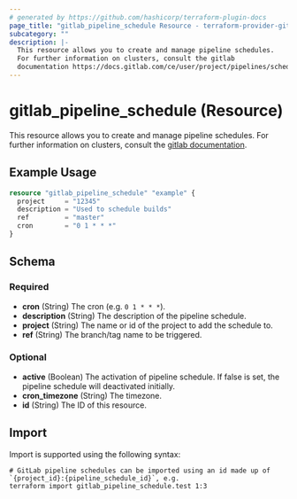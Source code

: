 ```yaml
---
# generated by https://github.com/hashicorp/terraform-plugin-docs
page_title: "gitlab_pipeline_schedule Resource - terraform-provider-gitlab"
subcategory: ""
description: |-
  This resource allows you to create and manage pipeline schedules.
  For further information on clusters, consult the gitlab
  documentation https://docs.gitlab.com/ce/user/project/pipelines/schedules.html.
---
```


# gitlab_pipeline_schedule (Resource)

This resource allows you to create and manage pipeline schedules.
For further information on clusters, consult the [gitlab
documentation](https://docs.gitlab.com/ce/user/project/pipelines/schedules.html).

## Example Usage

```terraform
resource "gitlab_pipeline_schedule" "example" {
  project     = "12345"
  description = "Used to schedule builds"
  ref         = "master"
  cron        = "0 1 * * *"
}
```

<!-- schema generated by tfplugindocs -->
## Schema

### Required

- **cron** (String) The cron (e.g. `0 1 * * *`).
- **description** (String) The description of the pipeline schedule.
- **project** (String) The name or id of the project to add the schedule to.
- **ref** (String) The branch/tag name to be triggered.

### Optional

- **active** (Boolean) The activation of pipeline schedule. If false is set, the pipeline schedule will deactivated initially.
- **cron_timezone** (String) The timezone.
- **id** (String) The ID of this resource.

## Import

Import is supported using the following syntax:

```shell
# GitLab pipeline schedules can be imported using an id made up of `{project_id}:{pipeline_schedule_id}`, e.g.
terraform import gitlab_pipeline_schedule.test 1:3
```
